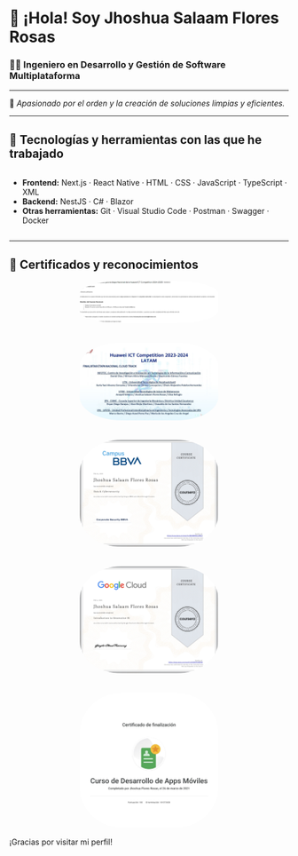 # 👋 ¡Hola! Soy Jhoshua Salaam Flores Rosas

### 👨‍💻 Ingeniero en Desarrollo y Gestión de Software Multiplataforma

---

🎯 _Apasionado por el orden y la creación de soluciones limpias y eficientes._

---

## 🧰 Tecnologías y herramientas con las que he trabajado

<div style="display: flex; flex-wrap: wrap; gap: 10px;">

- **Frontend:** Next.js · React Native · HTML · CSS · JavaScript · TypeScript · XML  
- **Backend:** NestJS · C# · Blazor  
- **Otras herramientas:** Git · Visual Studio Code · Postman · Swagger · Docker

</div>

---

## 🏅 Certificados y reconocimientos

<div align="center" style="display: flex; flex-wrap: wrap; gap: 2rem; justify-content: space-evenly; align-items:center;">

  <a href="./certificados/certificado1.jpg" target="_blank">
    <img src="./certificados/certificado5.png" alt="Certificado 1" width="250px" style="border-radius: 30%;" />
  </a>

  <a href="./certificados/certificado2.jpg" target="_blank">
    <img src="./certificados/certificado4.jpg" alt="Certificado 1"  width="250px" style="border-radius: 30%;" />
  </a>

  <a href="./certificados/certificado3.jpg" target="_blank">
    <img src="./certificados/certificado3.jpg" alt="Certificado 1"  width="250px" style="border-radius: 30%;" />
  </a>

  <a href="./certificados/certificado4.jpg" target="_blank">
    <img src="./certificados/certificado2.jpg" alt="Certificado 1"  width="250px" style="border-radius: 30%;" />
  </a>

  <a href="./certificados/certificado5.png" target="_blank">
    <img src="./certificados/certificado1.jpg" alt="Certificado 1"  width="250px" style="border-radius: 30%;" />
  </a>

</div>

¡Gracias por visitar mi perfil!
